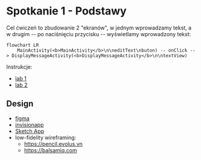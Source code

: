 # Spotkanie 1 - Podstawy

Cel ćwiczeń to zbudowanie 2 "ekranów", w jednym wprowadzamy tekst, a w drugim -- po naciśnięciu przycisku -- wyświetlamy wprowadzony tekst:

```mermaid
flowchart LR
    MainActivity(<b>MainActivity</b>\n\neditText\nbuton) -- onClick --> DisplayMessageActivity(<b>DisplayMessageActivity</b>\n\ntextView)
```

Instrukcje:

- [lab 1](lab1.pdf)
- [lab 2](lab2.pdf)

## Design

- [figma](https://www.figma.com/)
- [invisionapp](https://www.invisionapp.com)
- [Sketch App](https://www.sketch.com/)
- low-fidelity wireframing:
  - https://pencil.evolus.vn
  - https://balsamiq.com

